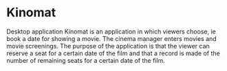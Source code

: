 # Kinomat
Desktop application Kinomat is an application in which viewers choose, ie book a date for showing a movie. The cinema manager enters movies and movie screenings. The purpose of the application is that the viewer can reserve a seat for a certain date of the film and that a record is made of the number of remaining seats for a certain date of the film.
